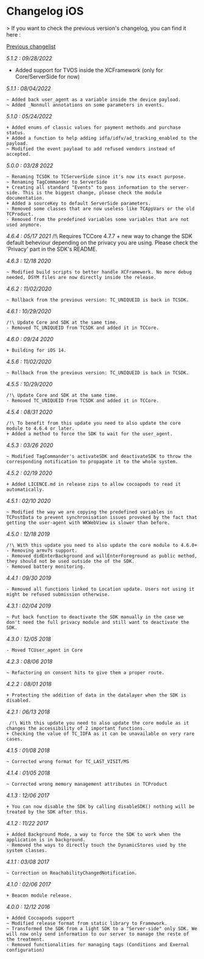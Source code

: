 Changelog iOS
=============

<div class="warning"></div>
>  If you want to check the previous version's changelog, you can find it here :

[Previous changelist](../res/changelog_iOS_3.md)

*5.1.2 : 09/28/2022*

  + Added support for TVOS inside the XCFramework (only for Core/ServerSide for now)


*5.1.1 : 08/04/2022*

	~ Added back user_agent as a variable inside the device payload.
	~ Added _Nonnull annotations on some parameters in events.

*5.1.0 : 05/24/2022*

    + Added enums of classic values for payment methods and purchase status.
    + Added a function to help adding idfa/idfv/ad_tracking_enabled to the payload.
    ~ Modified the event payload to add refused vendors instead of accepted.

*5.0.0 : 03/28 2022*

	~ Renaming TCSDK to TCServerSide since it's now its exact purpose.
	~ Renaming TagCommander to ServerSide
	+ Creating all standard "Events" to pass information to the server-side. This is the biggest change, please check the module documentation.
	+ Added a sourceKey to default ServerSide parameters.
	- Removed some classes that are now useless like TCAppVars or the old TCProduct.
	- Removed from the predefined variables some variables that are not used anymore.

*4.6.4 : 05/17 2021*
	/!\ Requires TCCore 4.7.7
	+ new way to change the SDK default beheviour depending on the privacy you are using. Please check the 'Privacy' part in the SDK's README.

*4.6.3 : 12/18 2020*

	~ Modified build scripts to better handle XCFramework. No more debug needed, DSYM files are now directly inside the release.

*4.6.2 : 11/02/2020*

	~ Rollback from the previous version: TC_UNIQUEID is back in TCSDK.

*4.6.1 : 10/29/2020*

	/!\ Update Core and SDK at the same time.
	- Removed TC_UNIQUEID from TCSDK and added it in TCCore.

*4.6.0 : 09/24 2020*

	+ Building for iOS 14.

*4.5.6 : 11/02/2020*

	~ Rollback from the previous version: TC_UNIQUEID is back in TCSDK.

*4.5.5 : 10/29/2020*

	/!\ Update Core and SDK at the same time.
	- Removed TC_UNIQUEID from TCSDK and added it in TCCore.

*4.5.4 : 08/31 2020*

	/!\ To benefit from this update you need to also update the core module to 4.6.4 or later.
	+ Added a method to force the SDK to wait for the user_agent.

*4.5.3 : 03/26 2020*

	~ Modified TagCommander's activateSDK and deactivateSDK to throw the corresponding notification to propagate it to the whole system.

*4.5.2 : 02/19 2020*

	+ Added LICENCE.md in release zips to allow cocoapods to read it automatically.

*4.5.1 : 02/10 2020*

	~ Modified the way we are copying the predefined variables in TCPostData to prevent synchronisation issues provoked by the fact that getting the user-agent with WKWebView is slower than before.

*4.5.0 : 12/18 2019*

	/!\ With this update you need to also update the core module to 4.6.0+
	- Removing armv7s support.
	- Removed didEnterBackground and willEnterForeground as public method, they should not be used outside the of the SDK.
	- Removed battery monitoring.

*4.4.1 : 09/30 2019*

	- Removed all functions linked to Location update. Users not using it might be refused submission otherwise.

*4.3.1 : 02/04 2019*

	~ Put back function to deactivate the SDK manually in the case we don't need the full privacy module and still want to deactivate the SDK.

*4.3.0 : 12/05 2018*

	- Moved TCUser_agent in Core

*4.2.3 : 08/06 2018*

	~ Refactoring on consent hits to give them a proper route.

*4.2.2 : 08/01 2018*

	+ Protecting the addition of data in the datalayer when the SDK is disabled.

*4.2.1 : 06/13 2018*

	 /!\ With this update you need to also update the core module as it changes the accessibility of 2 important functions.
	+ Checking the value of TC_IDFA as it can be unavailable on very rare cases.

*4.1.5 : 01/08 2018*

	~ Corrected wrong format for TC_LAST_VISIT/MS

*4.1.4 : 01/05 2018*

	~ Corrected wrong memory management attributes in TCProduct

*4.1.3 : 12/06 2017*

	+ You can now disable the SDK by calling disableSDK() nothing will be treated by the SDK after this.

*4.1.2 : 11/22 2017*

	+ Added Background Mode, a way to force the SDK to work when the application is in background.
	- Removed the ways to directly touch the DynamicStores used by the system classes.

*4.1.1 : 03/08 2017*

	~ Correction on ReachabilityChangedNotification.

*4.1.0 : 02/06 2017*

	+ Beacon module release.

*4.0.0 : 12/12 2016*

    + Added Cocoapods support
    ~ Modified release format from static library to Framework.
    ~ Transformed the SDK from a light SDK to a "Server-side" only SDK. We will now only send information to our server to manage the reste of the treatment.
    - Removed functionalities for managing tags (Conditions and Exernal configuration)
